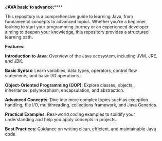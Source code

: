 **JAVA basic to advance:******

This repository is a comprehensive guide to learning Java, from fundamental concepts to advanced topics. Whether you're a beginner looking to start your programming journey or an experienced developer aiming to deepen your knowledge, this repository provides a structured learning path.

****Features****:

**Introduction to Java**: Overview of the Java ecosystem, including JVM, JRE, and JDK.

**Basic Syntax**: Learn variables, data types, operators, control flow statements, and basic I/O operations.

**Object-Oriented Programming (OOP)**: Explore classes, objects, inheritance, polymorphism, encapsulation, and abstraction.

**Advanced Concepts**: Dive into more complex topics such as exception handling, file I/O, multithreading, collections framework, and Java Generics.

**Practical Examples**: Real-world coding examples to solidify your understanding and help you apply concepts in projects.

**Best Practices**: Guidance on writing clean, efficient, and maintainable Java code.
